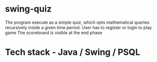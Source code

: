 # swing-quiz

The program execute as a simple quiz, which opts mathematical queries recursively inside a given time period.
User has to register or login to play game
The scoreboard is visible at the end phase

# Tech stack - Java / Swing / PSQL
